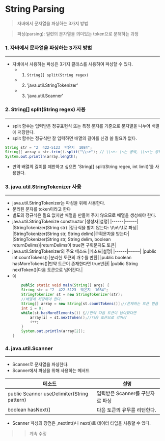 String Parsing
==========
> 자바에서 문자열을 파싱하는 3가지 방법

> 파싱(parsing): 일련의 문자열을 의미있는 token으로 분해하는 과정

### 1. 자바에서 문자열을 파싱하는 3가지 방법
---------------
- 자바에서 사용하는 파싱은 3가지 클래스를 사용하여 파싱할 수 있다.
    + 1. `String[] split(String regex)`
    + 2. 'java.util.StringTokenizer' 
    + 3. 'java.util.Scanner'

### 2. String[] split(String regex) 사용
---------------
- split 함수는 입력받은 정규표현식 또는 특정 문자를 기준으로 문자열을 나누어 배열에 저장한다.
- split 함수는 정규식만 잘 입력하면 배열의 길이를 신경 쓸 필요가 없다.
```java
String str = "2  422-5123  박은지  1084";
String[] array = str.trim().split("\\s+"); // \\s+: \s는 공백, \\s+는 공백이 하나 이상 나옴을 의미 
System.out.println(array.length);		
```
- 만약 배열의 길이를 제한하고 싶으면 'String[] split(String regex, int limit)'를 사용한다.
### 3. java.util.StringTokenizer 사용
---------------
- java.util.StringTokenizer는 파싱을 위해 사용한다. 
- 분리된 문자를 token이라고 한다
- 별도의 정규식은 필요 없지만 배열을 만들어 주지 않으므로 배열을 생성해야 한다.
-  java.util.StringTokenize constructor
|생성자|설명|
|------|------|
|StringTokenizer​(String str) |정규식을 받지 않는다:  \t\n\r\f로 파싱|
|StringTokenizer​(String str, String delim)|구획문자을 받는다|
|StringTokenizer​(String str, String delim, boolean returnDelims)|returnDelims이 true면 구획문자도 토큰|
- java.util.StringTokenizer의 주요 메소드
|메소드|설명|
|------|------|
|public int countTokens() |분리한 토큰의 개수를 반환|
|public boolean hasMoreTokens()|만약 토큰이 존재한다면 true반환|
|public String nextToken()|다음 토큰으로 넘어간다.|
- 예
    ```java
    	public static void main(String[] args) {
		String str = "2  422-5123  박은지  1084";
		StringTokenizer st = new StringTokenizer(str);
		//배열에 저장해야 한다.
		String[] array = new String[st.countTokens()];//존재하는 토큰 만큼 배열 생성
		int i = 0;
		while(st.hasMoreElements()) {//만약 다음 토큰이 남아있다면
			array[i] = st.nextToken();//다음 토큰으로 넘어감
			i++;
		}
		System.out.println(array[2]);
	}
    ```

### 4. java.util.Scanner
---------------
- Scanner로 문자열을 파싱한다. 
- Scanner에서 파싱을 위해 사용하는 메서드

|메소드|설명|
|------|------|
|public Scanner useDelimiter​(String pattern)|입력받은 Scanner를 구분자로 파싱|
|boolean hasNext() |다음 토큰의 유무를 리턴한다.|

- Scanner 파싱의 장점은 ,nextInt()나 next()로 데이터 타입을 사용할 수 있다.
>> 계속 수정

